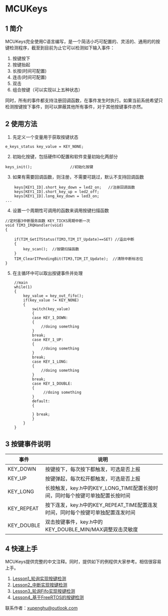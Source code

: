 # MCUKeys

## 1  简介
MCUKeys完全使用C语言编写，是一个简洁小巧可配置的、灵活的、通用的的按键检测程序，截至到目前为止它可以检测如下输入事件：

1. 按键按下
2. 按键抬起
3.  长按(时间可配置)
4.  连击(时间可配置)
5. 双击
6. 组合按键（可以实现以上五种状态）

同时，所有的事件都支持注册回调函数，在事件发生时执行。如果当前系统希望只检测按键按下事件，则可以屏蔽其他所有事件，对于其他按键事件亦然。


## 2  使用方法

1. 先定义一个变量用于获取按键状态

```
e_keys_status key_value = KEY_NONE;
```
2. 初始化按键，包括硬件IO配置和软件变量初始化两部分

```
keys_init();                 //初始化按键
```
3. 如果有需要回调函数，则注册，不需要可跳过，默认不支持回调函数

```
    keys[KEY1_ID].short_key_down = led2_on;   //注册回调函数
    keys[KEY1_ID].short_key_up = led2_off;
    keys[KEY1_ID].long_key_down = led3_on;
...
```
4. 设置一个周期性可调用的函数来调用按键扫描函数

```
//定时器3中断服务函数 KEY_TICKS周期中断一次
void TIM3_IRQHandler(void)
{

    if(TIM_GetITStatus(TIM3,TIM_IT_Update)==SET) //溢出中断
    {
        key_scan();  //按键扫描函数
    }
    TIM_ClearITPendingBit(TIM3,TIM_IT_Update);  //清除中断标志位
}
```
5. 在主循环中可以取出按键事件并处理

```
	//main
    while(1)
    {
        key_value = key_out_fifo();
        if(key_value != KEY_NONE)
        {
            switch(key_value)
            {
            case KEY_1_DOWN:
            {
                //doing something
            }
            break;
            case KEY_1_UP:
            {
                //doing something
            }
            break;
            case KEY_1_LONG:
            {
                //doing something
            }
            break;
            case KEY_1_DOUBLE:
            {
                 //doing something
            }
            default:
            {

            } break;
            }
        }
    }
```


## 3 按键事件说明

事件 | 说明
---|---
KEY_DOWN | 按键按下，每次按下都触发，可选是否上报
KEY_UP | 按键弹起，每次松开都触发，可选是否上报
KEY_LONG | 长按触发，key.h中的KEY_LONG_TIME配置长按时间，同时每个按键可单独配置长按时间
KEY_REPEAT | 按下连发，key.h中的KEY_REPEAT_TIME配置连发时间，同时每个按键可单独配置连发时间
KEY_DOUBLE | 双击按键事件，key.h中的KEY_DOUBLE_MIN/MAX调整双击灵敏度


## 4 快速上手

MCUKeys提供完整的中文注释。同时，提供如下的例程供大家参考。相信很容易上手。

1. [Lesson1_轮询实现按键检测](https://github.com/xupenghu/MCUKeys/tree/master/Examples/Lesson1_%E8%BD%AE%E8%AF%A2%E5%AE%9E%E7%8E%B0%E6%8C%89%E9%94%AE%E6%A3%80%E6%B5%8B)
2. [Lesson2_中断实现按键检测](https://github.com/xupenghu/MCUKeys/tree/master/Examples/Lesson2_%E4%B8%AD%E6%96%AD%E5%AE%9E%E7%8E%B0%E6%8C%89%E9%94%AE%E6%A3%80%E6%B5%8B)
3. [Lesson3_轮询Fifo实现按键检测](https://github.com/xupenghu/MCUKeys/tree/master/Examples/Lesson3_%E8%BD%AE%E8%AF%A2Fifo%E5%AE%9E%E7%8E%B0%E6%8C%89%E9%94%AE%E6%A3%80%E6%B5%8B)
4. [Lesson4_基于FreeRTOS的按键检测](https://github.com/xupenghu/MCUKeys/tree/master/Examples/Lesson4_%E5%9F%BA%E4%BA%8EFreeRTOS%E7%9A%84%E6%8C%89%E9%94%AE%E6%A3%80%E6%B5%8B)

联系作者：xupenghu@outlook.com


